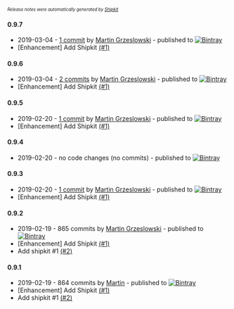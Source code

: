 <sup><sup>*Release notes were automatically generated by [Shipkit](http://shipkit.org/)*</sup></sup>

#### 0.9.7
 - 2019-03-04 - [1 commit](https://github.com/magx2/jSupla/compare/v0.9.6...v0.9.7) by [Martin Grzeslowski](https://github.com/magx2) - published to [![Bintray](https://img.shields.io/badge/Bintray-0.9.7-green.svg)](https://bintray.com/big-boy/bigboy/maven/0.9.7)
 - [Enhancement] Add Shipkit [(#1)](https://github.com/magx2/jSupla/issues/1)

#### 0.9.6
 - 2019-03-04 - [2 commits](https://github.com/magx2/jSupla/compare/v0.9.5...v0.9.6) by [Martin Grzeslowski](https://github.com/magx2) - published to [![Bintray](https://img.shields.io/badge/Bintray-0.9.6-green.svg)](https://bintray.com/big-boy/bigboy/maven/0.9.6)
 - [Enhancement] Add Shipkit [(#1)](https://github.com/magx2/jSupla/issues/1)

#### 0.9.5
 - 2019-02-20 - [1 commit](https://github.com/magx2/jSupla/compare/v0.9.4...v0.9.5) by [Martin Grzeslowski](https://github.com/magx2) - published to [![Bintray](https://img.shields.io/badge/Bintray-0.9.5-green.svg)](https://bintray.com/big-boy/bigboy/maven/0.9.5)
 - [Enhancement] Add Shipkit [(#1)](https://github.com/magx2/jSupla/issues/1)

#### 0.9.4
 - 2019-02-20 - no code changes (no commits) - published to [![Bintray](https://img.shields.io/badge/Bintray-0.9.4-green.svg)](https://bintray.com/big-boy/bigboy/maven/0.9.4)

#### 0.9.3
 - 2019-02-20 - [1 commit](https://github.com/magx2/jSupla/compare/v0.9.2...v0.9.3) by [Martin Grzeslowski](https://github.com/magx2) - published to [![Bintray](https://img.shields.io/badge/Bintray-0.9.3-green.svg)](https://bintray.com/big-boy/bigboy/maven/0.9.3)
 - [Enhancement] Add Shipkit [(#1)](https://github.com/magx2/jSupla/issues/1)

#### 0.9.2
 - 2019-02-19 - 865 commits by [Martin Grzeslowski](https://github.com/magx2) - published to [![Bintray](https://img.shields.io/badge/Bintray-0.9.2-green.svg)](https://bintray.com/big-boy/bigboy/maven/0.9.2)
 - [Enhancement] Add Shipkit [(#1)](https://github.com/magx2/jSupla/issues/1)
 - Add shipkit #1 [(#2)](https://github.com/magx2/jSupla/pull/2)

#### 0.9.1
 - 2019-02-19 - 864 commits by [Martin](https://github.com/magx2) - published to [![Bintray](https://img.shields.io/badge/Bintray-0.9.1-green.svg)](https://bintray.com/big-boy/bigboy/maven/0.9.1)
 - [Enhancement] Add Shipkit [(#1)](https://github.com/magx2/jSupla/issues/1)
 - Add shipkit #1 [(#2)](https://github.com/magx2/jSupla/pull/2)

